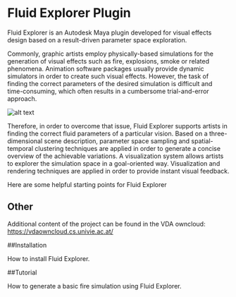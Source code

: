 # Fluid Explorer Plugin

Fluid Explorer is an Autodesk Maya plugin developed for visual effects design based on a result-driven parameter space exploration.

Commonly, graphic artists employ physically-based simulations for the generation of visual effects such as fire, explosions, smoke or related phenomena. 
Animation software packages usually provide dynamic simulators in order to create such visual effects. However, the task of finding the correct parameters 
of the desired simulation is difficult and time-consuming, which often results in a cumbersome trial-and-error approach. 

![alt text](http://fluidexplorer.cs.univie.ac.at/IMG/fxabout.png)

Therefore, in order to overcome that 
issue, Fluid Explorer supports artists in finding the correct fluid parameters of a particular vision. Based on a three-dimensional scene description, parameter 
space sampling and spatial-temporal clustering techniques are applied in order to generate a concise overview of the achievable variations. A visualization system 
allows artists to explorer the simulation space in a goal-oriented way. Visualization and rendering techniques are applied in order to provide instant visual feedback.

Here are some helpful starting points for Fluid Explorer

## Other

Additional content of the project can be found in the VDA owncloud: https://vdaowncloud.cs.univie.ac.at/

##Installation

How to install Fluid Explorer.

##Tutorial

How to generate a basic fire simulation using Fluid Explorer.

